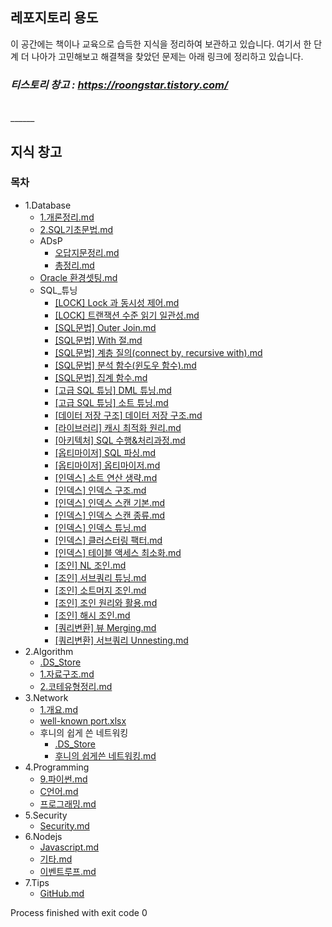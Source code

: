 ﻿
## 레포지토리 용도
이 공간에는 책이나 교육으로 습득한 지식을 정리하여 보관하고 있습니다.
여기서 한 단계 더 나아가 고민해보고 해결책을 찾았던 문제는 아래 링크에 정리하고 있습니다.

### *티스토리 창고 : https://roongstar.tistory.com/*

<br>
______
<br>


## 지식 창고
### 목차
- 1.Database
  - [1.개론정리.md](1.Database\1.개론정리.md)
  - [2.SQL기초문법.md](1.Database\2.SQL기초문법.md)
  - ADsP
    - [오답지문정리.md](1.Database\ADsP\오답지문정리.md)
    - [총정리.md](1.Database\ADsP\총정리.md)
  - [Oracle 환경셋팅.md](1.Database\Oracle%20환경셋팅.md)
  - SQL_튜닝
    - [[LOCK] Lock 과 동시성 제어.md](1.Database\SQL_튜닝\[LOCK]%20Lock%20과%20동시성%20제어.md)
    - [[LOCK] 트랜잭션 수준 읽기 일관성.md](1.Database\SQL_튜닝\[LOCK]%20트랜잭션%20수준%20읽기%20일관성.md)
    - [[SQL문법] Outer Join.md](1.Database\SQL_튜닝\[SQL문법]%20Outer%20Join.md)
    - [[SQL문법] With 절.md](1.Database\SQL_튜닝\[SQL문법]%20With%20절.md)
    - [[SQL문법] 계층 질의(connect by, recursive with).md](1.Database\SQL_튜닝\[SQL문법]%20계층%20질의(connect%20by,%20recursive%20with).md)
    - [[SQL문법] 분석 함수(윈도우 함수).md](1.Database\SQL_튜닝\[SQL문법]%20분석%20함수(윈도우%20함수).md)
    - [[SQL문법] 집계 함수.md](1.Database\SQL_튜닝\[SQL문법]%20집계%20함수.md)
    - [[고급 SQL 튜닝] DML 튜닝.md](1.Database\SQL_튜닝\[고급%20SQL%20튜닝]%20DML%20튜닝.md)
    - [[고급 SQL 튜닝] 소트 튜닝.md](1.Database\SQL_튜닝\[고급%20SQL%20튜닝]%20소트%20튜닝.md)
    - [[데이터 저장 구조] 데이터 저장 구조.md](1.Database\SQL_튜닝\[데이터%20저장%20구조]%20데이터%20저장%20구조.md)
    - [[라이브러리] 캐시 최적화 원리.md](1.Database\SQL_튜닝\[라이브러리]%20캐시%20최적화%20원리.md)
    - [[아키텍처] SQL 수행&처리과정.md](1.Database\SQL_튜닝\[아키텍처]%20SQL%20수행&처리과정.md)
    - [[옵티마이저] SQL 파싱.md](1.Database\SQL_튜닝\[옵티마이저]%20SQL%20파싱.md)
    - [[옵티마이저] 옵티마이저.md](1.Database\SQL_튜닝\[옵티마이저]%20옵티마이저.md)
    - [[인덱스] 소트 연산 생략.md](1.Database\SQL_튜닝\[인덱스]%20소트%20연산%20생략.md)
    - [[인덱스] 인덱스 구조.md](1.Database\SQL_튜닝\[인덱스]%20인덱스%20구조.md)
    - [[인덱스] 인덱스 스캔 기본.md](1.Database\SQL_튜닝\[인덱스]%20인덱스%20스캔%20기본.md)
    - [[인덱스] 인덱스 스캔 종류.md](1.Database\SQL_튜닝\[인덱스]%20인덱스%20스캔%20종류.md)
    - [[인덱스] 인덱스 튜닝.md](1.Database\SQL_튜닝\[인덱스]%20인덱스%20튜닝.md)
    - [[인덱스] 클러스터링 팩터.md](1.Database\SQL_튜닝\[인덱스]%20클러스터링%20팩터.md)
    - [[인덱스] 테이블 액세스 최소화.md](1.Database\SQL_튜닝\[인덱스]%20테이블%20액세스%20최소화.md)
    - [[조인] NL 조인.md](1.Database\SQL_튜닝\[조인]%20NL%20조인.md)
    - [[조인] 서브쿼리 튜닝.md](1.Database\SQL_튜닝\[조인]%20서브쿼리%20튜닝.md)
    - [[조인] 소트머지 조인.md](1.Database\SQL_튜닝\[조인]%20소트머지%20조인.md)
    - [[조인] 조인 원리와 활용.md](1.Database\SQL_튜닝\[조인]%20조인%20원리와%20활용.md)
    - [[조인] 해시 조인.md](1.Database\SQL_튜닝\[조인]%20해시%20조인.md)
    - [[쿼리변환] 뷰 Merging.md](1.Database\SQL_튜닝\[쿼리변환]%20뷰%20Merging.md)
    - [[쿼리변환] 서브쿼리 Unnesting.md](1.Database\SQL_튜닝\[쿼리변환]%20서브쿼리%20Unnesting.md)
- 2.Algorithm
  - [.DS_Store](2.Algorithm\.DS_Store)
  - [1.자료구조.md](2.Algorithm\1.자료구조.md)
  - [2.코테유형정리.md](2.Algorithm\2.코테유형정리.md)
- 3.Network
  - [1.개요.md](3.Network\1.개요.md)
  - [well-known port.xlsx](3.Network\well-known%20port.xlsx)
  - 후니의 쉽게 쓴 네트워킹
    - [.DS_Store](3.Network\후니의%20쉽게%20쓴%20네트워킹\.DS_Store)
    - [후니의 쉽게쓴 네트워킹.md](3.Network\후니의%20쉽게%20쓴%20네트워킹\후니의%20쉽게쓴%20네트워킹.md)
- 4.Programming
  - [9.파이썬.md](4.Programming\9.파이썬.md)
  - [C언어.md](4.Programming\C언어.md)
  - [프로그래밍.md](4.Programming\프로그래밍.md)
- 5.Security
  - [Security.md](5.Security\Security.md)
- 6.Nodejs
  - [Javascript.md](6.Nodejs\Javascript.md)
  - [기타.md](6.Nodejs\기타.md)
  - [이벤트루프.md](6.Nodejs\이벤트루프.md)
- 7.Tips
  - [GitHub.md](7.Tips\GitHub.md)


Process finished with exit code 0
